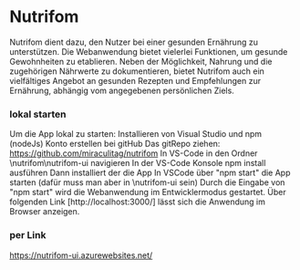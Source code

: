 # Nutrifom

Nutrifom dient dazu, den Nutzer bei einer gesunden Ernährung zu unterstützen. Die Webanwendung bietet vielerlei Funktionen, um gesunde Gewohnheiten zu etablieren. Neben der Möglichkeit, Nahrung und die zugehörigen Nährwerte zu dokumentieren, bietet Nutrifom auch ein vielfältiges Angebot an gesunden Rezepten und Empfehlungen zur Ernährung, abhängig vom angegebenen persönlichen Ziels.

### lokal starten

Um die App lokal zu starten:
Installieren von Visual Studio und npm (nodeJs)
Konto erstellen bei gitHub 
Das gitRepo ziehen: https://github.com/miraculitag/nutrifom
In VS-Code in den Ordner \nutrifom\nutrifom-ui navigieren
In der VS-Code Konsole npm install ausführen
Dann installiert der die App
In VSCode über "npm start" die App starten (dafür muss man aber in \nutrifom-ui sein)
Durch die Eingabe von "npm start" wird die Webanwendung im Entwicklermodus gestartet.
Über folgenden Link [http://localhost:3000/] lässt sich die Anwendung im Browser anzeigen.

### per Link 
https://nutrifom-ui.azurewebsites.net/
